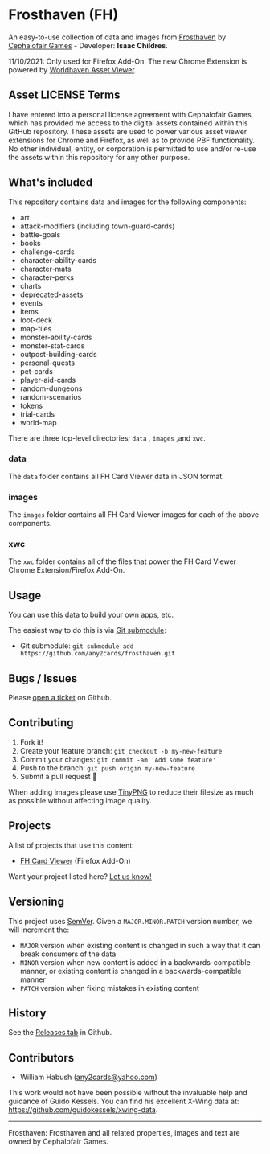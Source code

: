 # Frosthaven (FH)

An easy-to-use collection of data and images from [Frosthaven](http://www.cephalofair.com/frosthaven) by [Cephalofair Games](http://www.cephalofair.com/) - Developer: **Isaac Childres**.

11/10/2021: Only used for Firefox Add-On. The new Chrome Extension is powered by [Worldhaven Asset Viewer](https://github.com/any2cards/worldhaven).

## Asset LICENSE Terms

I have entered into a personal license agreement with Cephalofair Games, which has provided me access to the digital assets contained within this GitHub repository. These assets are used to power various asset viewer extensions for Chrome and Firefox, as well as to provide PBF functionality. No other individual, entity, or corporation is permitted to use and/or re-use the assets within this repository for any other purpose.

## What's included

This repository contains data and images for the following components:

- art
- attack-modifiers (including town-guard-cards)
- battle-goals
- books
- challenge-cards
- character-ability-cards
- character-mats
- character-perks
- charts
- deprecated-assets
- events
- items
- loot-deck
- map-tiles
- monster-ability-cards
- monster-stat-cards
- outpost-building-cards
- personal-quests
- pet-cards
- player-aid-cards
- random-dungeons
- random-scenarios
- tokens
- trial-cards
- world-map

There are three top-level directories; `data` , `images` ,and `xwc`.

### data

The `data` folder contains all FH Card Viewer data in JSON format.

### images

The `images` folder contains all FH Card Viewer images for each of the above components.

### xwc

The `xwc` folder contains all of the files that power the FH Card Viewer Chrome Extension/Firefox Add-On.

## Usage

You can use this data to build your own apps, etc.

The easiest way to do this is via [Git submodule](https://git-scm.com/book/en/v2/Git-Tools-Submodules#Starting-with-Submodules):

* Git submodule: `git submodule add https://github.com/any2cards/frosthaven.git`

## Bugs / Issues

Please [open a ticket](https://github.com/any2cards/frosthaven/issues/new) on Github.

## Contributing

1. Fork it!
2. Create your feature branch: `git checkout -b my-new-feature`
3. Commit your changes: `git commit -am 'Add some feature'`
4. Push to the branch: `git push origin my-new-feature`
5. Submit a pull request :tada:

When adding images please use [TinyPNG](https://tinypng.com/) to reduce their filesize as much as possible without affecting image quality.

## Projects

A list of projects that use this content:

- [FH Card Viewer](https://addons.mozilla.org/en-US/firefox/addon/frosthaven-card-viewer/) (Firefox Add-On)

Want your project listed here? [Let us know!](https://github.com/any2cards/frosthaven/issues/new?title=Add%20Project)

## Versioning

This project uses [SemVer](http://semver.org/). Given a `MAJOR.MINOR.PATCH` version number, we will increment the:
- `MAJOR` version when existing content is changed in such a way that it can break consumers of the data
- `MINOR` version when new content is added in a backwards-compatible manner, or existing content is changed in a backwards-compatible manner
- `PATCH` version when fixing mistakes in existing content

## History

See the [Releases tab](https://github.com/any2cards/frosthaven/releases) in Github.

## Contributors

- William Habush (any2cards@yahoo.com)

This work would not have been possible without the invaluable help and guidance of Guido Kessels. You can find his excellent X-Wing data at: https://github.com/guidokessels/xwing-data.

---

Frosthaven: Frosthaven and all related properties, images and text are owned by Cephalofair Games.

